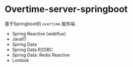 # Overtime-server-springboot

基于Springboot的 `overtime` 服务端.
- Spring Reactive (webflux) 
- Java17
- Spring Data
- Spring Data R2DBC
- Spring Data: Redis Reactive
- Lombok




